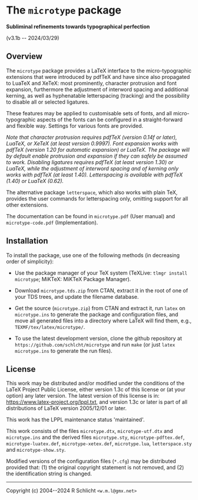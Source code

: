 
The `microtype` package
=======================

**Subliminal refinements towards typographical perfection**

  (v3.1b -- 2024/03/29)


Overview
--------

The `microtype` package provides a LaTeX interface to the micro-typographic
extensions that were introduced by pdfTeX and have since also propagated to
LuaTeX and XeTeX: most prominently, character protrusion and font expansion,
furthermore the adjustment of interword spacing and additional kerning, as
well as hyphenatable letterspacing (tracking) and the possibility to disable
all or selected ligatures.

These features may be applied to customisable sets of fonts, and all
micro-typographic aspects of the fonts can be configured in a straight-forward
and flexible way. Settings for various fonts are provided.

*Note that character protrusion requires pdfTeX (version 0.14f or later),
LuaTeX, or XeTeX (at least version 0.9997). Font expansion works with pdfTeX
(version 1.20 for automatic expansion) or LuaTeX. The package will by default
enable protrusion and expansion if they can safely be assumed to work.
Disabling ligatures requires pdfTeX (at least version 1.30) or LuaTeX, while
the adjustment of interword spacing and of kerning only works with pdfTeX
(at least 1.40). Letterspacing is available with pdfTeX (1.40) or LuaTeX (0.62).*

The alternative package `letterspace`, which also works with plain TeX,
provides the user commands for letterspacing only, omitting support for all
other extensions.

The documentation can be found in `microtype.pdf` (User manual) and
`microtype-code.pdf` (Implementation).


Installation
------------

To install the package, use one of the following methods
(in decreasing order of simplicity):

- Use the package manager of your TeX system
  (TeXLive: `tlmgr install microtype`;
   MiKTeX: MiKTeX Package Manager).

- Download `microtype.tds.zip` from CTAN,
  extract it in the root of one of your TDS trees,
  and update the filename database.

- Get the source (`microtype.zip`) from CTAN and extract it,
  run `latex` on `microtype.ins` to generate the package and configuration files,
  and move all generated files into a directory where LaTeX will find them,
  e.g., `TEXMF/tex/latex/microtype/`.

- To use the latest development version, clone the github repository at
  `https://github.com/schlcht/microtype` and run `make`
  (or just `latex microtype.ins` to generate the run files).


License
-------

This work may be distributed and/or modified under the conditions of the
LaTeX Project Public License, either version 1.3c of this license or (at
your option) any later version. The latest version of this license is in:
https://www.latex-project.org/lppl.txt, and version 1.3c or later is part
of all distributions of LaTeX version 2005/12/01 or later.

This work has the LPPL maintenance status 'maintained'.

This work consists of the files `microtype.dtx`, `microtype-utf.dtx` and
`microtype.ins` and the derived files `microtype.sty`, `microtype-pdftex.def`,
`microtype-luatex.def`, `microtype-xetex.def`, `microtype.lua`, `letterspace.sty`
and `microtype-show.sty`.

Modified versions of the configuration files (`*.cfg`) may be distributed
provided that: (1) the original copyright statement is not removed, and
(2) the identification string is changed.

------------------------------------------------------
Copyright (c) 2004--2024  R Schlicht `<w.m.l@gmx.net>`

